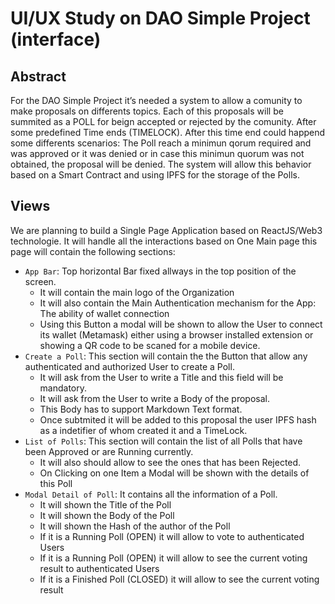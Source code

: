 # UI/UX Study on DAO Simple Project (interface)

## Abstract

For the DAO Simple Project it’s needed a system to allow a comunity to make proposals on differents topics. Each of this proposals will be summited as a POLL for beign accepted or rejected by the comunity. After some predefined Time ends (TIMELOCK). After this time end could happend some differents scenarios: The Poll reach a minimun qorum required and was approved or it was denied or in case this minimun quorum was not obtained, the proposal will be denied. The system will allow this behavior based on a Smart Contract and using IPFS for the storage of the Polls.

## Views

We are planning to build a Single Page Application based on ReactJS/Web3 technologie. It will handle all the interactions based on One Main page this page will contain the following sections:

- `App Bar`: Top horizontal Bar fixed allways in the top position of the screen.
  - It will contain the main logo of the Organization
  - It will also contain the Main Authentication mechanism for the App: The ability of wallet connection
  - Using this Button a modal will be shown to allow the User to connect its wallet (Metamask) either using a browser installed extension or showing a QR code to be scaned for a mobile device. 
- `Create a Poll`: This section will contain the the Button that allow any authenticated and authorized User to create a Poll.
  - It will ask from the User to write a Title and this field will be mandatory.
  - It will ask from the User to write a Body of the proposal.
  - This Body has to support Markdown Text format.
  - Once subtmited it will be added to this proposal the user IPFS hash as a indetifier of whom created it and a TimeLock.
- `List of Polls`: This section will contain the list of all Polls that have been Approved or are Running currently.
  - It will also should allow to see the ones that has been Rejected.
  - On Clicking on one Item a Modal will be shown with the details of this Poll
- `Modal Detail of Poll`: It contains all the information of a Poll.
  - It will shown the Title of the Poll
  - It will shown the Body of the Poll
  - It will shown the Hash of the author of the Poll
  - If it is a Running Poll (OPEN) it will allow to vote to authenticated Users
  - If it is a Running Poll (OPEN) it will allow to see the current voting result to authenticated Users
  - If it is a Finished Poll (CLOSED) it will allow to see the current voting result 
